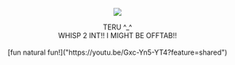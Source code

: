 <p align="center">
  <image src="https://media.discordapp.net/attachments/1036605748794363924/1201704345704341515/AUB8Wdc0z6HcAAAAAElFTkSuQmCC.png?ex=65cac962&is=65b85462&hm=cade71a465cfbd30d311e93b3050fbb22b4ca160046b121fdab55cfe1588dd7a&=&format=webp&quality=lossless&width=421&height=361">
</p>


<p align="center">
TERU ^_^
<br>
WHISP 2 INT!! I MIGHT BE OFFTAB!!
<br>
<br>
[fun natural fun!]("https://youtu.be/Gxc-Yn5-YT4?feature=shared")
</p>



<!--
**deathdelivery/deathdelivery** is a ✨ _special_ ✨ repository because its `README.md` (this file) appears on your GitHub profile.

Here are some ideas to get you started:

- 🔭 I’m currently working on ...
- 🌱 I’m currently learning ...
- 👯 I’m looking to collaborate on ...
- 🤔 I’m looking for help with ...
- 💬 Ask me about ...
- 📫 How to reach me: ...
- 😄 Pronouns: ...
- ⚡ Fun fact: ...
-->

